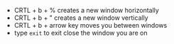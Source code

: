 - CRTL + b + % creates a new window horizontally
- CRTL + b + " creates a new window vertically
- CRTL + b + arrow key moves you between windows
- type `exit` to exit close the window you are on
